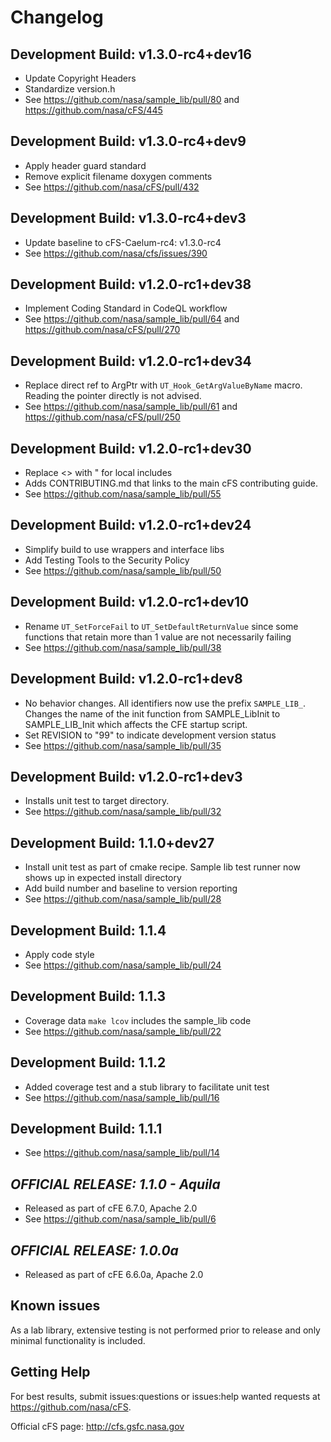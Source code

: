 # Changelog

## Development Build: v1.3.0-rc4+dev16

- Update Copyright Headers
- Standardize version.h 
- See <https://github.com/nasa/sample_lib/pull/80> and <https://github.com/nasa/cFS/445>
## Development Build: v1.3.0-rc4+dev9

- Apply header guard standard 
- Remove explicit filename doxygen comments 
- See <https://github.com/nasa/cFS/pull/432>

## Development Build: v1.3.0-rc4+dev3

- Update baseline to cFS-Caelum-rc4: v1.3.0-rc4
- See <https://github.com/nasa/cfs/issues/390>

## Development Build: v1.2.0-rc1+dev38

-  Implement Coding Standard in CodeQL workflow
- See <https://github.com/nasa/sample_lib/pull/64> and <https://github.com/nasa/cFS/pull/270>

## Development Build: v1.2.0-rc1+dev34

- Replace direct ref to ArgPtr with `UT_Hook_GetArgValueByName` macro. Reading the pointer directly is not advised.
- See <https://github.com/nasa/sample_lib/pull/61> and <https://github.com/nasa/cFS/pull/250>

## Development Build: v1.2.0-rc1+dev30

- Replace <> with " for local includes
- Adds CONTRIBUTING.md that links to the main cFS contributing guide.
- See <https://github.com/nasa/sample_lib/pull/55>

## Development Build: v1.2.0-rc1+dev24

- Simplify build to use wrappers and interface libs
- Add Testing Tools to the Security Policy
- See <https://github.com/nasa/sample_lib/pull/50>

## Development Build: v1.2.0-rc1+dev10

- Rename `UT_SetForceFail` to `UT_SetDefaultReturnValue` since some functions that retain more than 1 value are not necessarily failing
- See <https://github.com/nasa/sample_lib/pull/38>

## Development Build: v1.2.0-rc1+dev8

- No behavior changes. All identifiers now use the prefix `SAMPLE_LIB_`. Changes the name of the init function from SAMPLE_LibInit to SAMPLE_LIB_Init which affects the CFE startup script.
- Set REVISION to "99" to indicate development version status
- See <https://github.com/nasa/sample_lib/pull/35>

## Development Build: v1.2.0-rc1+dev3

- Installs unit test to target directory.
- See <https://github.com/nasa/sample_lib/pull/32>

## Development Build: 1.1.0+dev27

- Install unit test as part of cmake recipe. Sample lib test runner now shows up in expected install directory
- Add build number and baseline to version reporting
- See <https://github.com/nasa/sample_lib/pull/28>

## Development Build: 1.1.4

- Apply code style
- See <https://github.com/nasa/sample_lib/pull/24>

## Development Build: 1.1.3

- Coverage data `make lcov` includes the sample_lib code
- See <https://github.com/nasa/sample_lib/pull/22>

## Development Build: 1.1.2

- Added coverage test and a stub library to facilitate unit test
- See <https://github.com/nasa/sample_lib/pull/16>

## Development Build: 1.1.1

- See <https://github.com/nasa/sample_lib/pull/14>

## ***OFFICIAL RELEASE: 1.1.0 - Aquila***

- Released as part of cFE 6.7.0, Apache 2.0
- See <https://github.com/nasa/sample_lib/pull/6>

## ***OFFICIAL RELEASE: 1.0.0a***

- Released as part of cFE 6.6.0a, Apache 2.0

## Known issues

As a lab library, extensive testing is not performed prior to release and only minimal functionality is included.

## Getting Help

For best results, submit issues:questions or issues:help wanted requests at https://github.com/nasa/cFS.

Official cFS page: http://cfs.gsfc.nasa.gov
